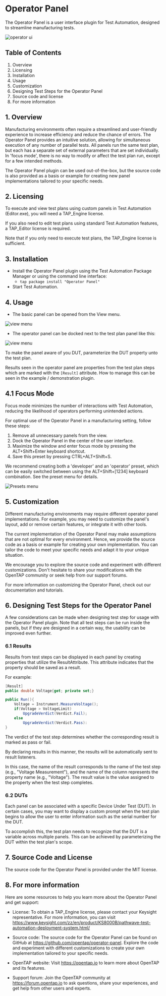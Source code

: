 # Operator Panel

The Operator Panel is a user interface plugin for Test Automation, designed to streamline manufacturing tests.

![operator ui](images/operator-ui.png)

## Table of Contents

1. Overview
2. Licensing
3. Installation
4. Usage
5. Customization
6. Designing Test Steps for the Operator Panel
7. Source code and license
8. For more information


## 1. Overview

Manufacturing environments often require a streamlined and user-friendly experience to increase efficiency and reduce the chance of errors. The Operator Panel provides an intuitive solution, allowing for simultaneous execution of any number of parallel tests. All panels run the same test plan, but each has a separate set of external parameters that are set individually. In 'focus mode', there is no way to modify or affect the test plan run, except for a few intended methods.

The Operator Panel plugin can be used out-of-the-box, but the source code is also provided as a basis or example for creating new panel implementations tailored to your specific needs.


## 2. Licensing

To execute and view test plans using custom panels in Test Automation (Editor.exe), you will need a TAP_Engine license.

If you also need to edit test plans using standard Test Automation features, a TAP_Editor license is required.

Note that if you only need to execute test plans, the TAP_Engine license is sufficient.

## 3. Installation

- Install the Operator Panel plugin using the Test Automation Package Manager or using the command line interface:
  - `tap package install "Operator Panel"`
- Start Test Automation.

## 4. Usage
- The basic panel can be opened from the View menu.

![view menu](images/view-menu.png)

- The operator panel can be docked next to the test plan panel like this:

![view menu](images/operator-test-plan.png)


To make the panel aware of you DUT, parameterize the DUT property unto the test plan.

Results seen in the operator panel are properties from the test plan steps which are marked with the `[Result]` attribute. How to manage this can be seen in the example / demonstration plugin.

## 4.1 Focus Mode

Focus mode minimizes the number of interactions with Test Automation, reducing the likelihood of operators performing unintended actions.

For optimal use of the Operator Panel in a manufacturing setting, follow these steps:

1. Remove all unnecessary panels from the view.
2. Dock the Operator Panel in the center of the user interface.
3. Maximize the window and enter focus mode by pressing the ALT+Shift+Enter keyboard shortcut.
4. Save this preset by pressing CTRL+ALT+Shift+S.

We recommend creating both a 'developer' and an 'operator' preset, which can be easily switched between using the ALT+Shift+[1234] keyboard combination. See the preset menu for details.

![Presets menu](images/presets-view.png)


## 5. Customization
Different manufacturing environments may require different operator panel implementations. For example, you may need to customize the panel's layout, add or remove certain features, or integrate it with other tools.

The current implementation of the Operator Panel may make assumptions that are not optimal for every environment. Hence, we provide the source code as a basis or example for creating your own implementation. You can tailor the code to meet your specific needs and adapt it to your unique situation.

We encourage you to explore the source code and experiment with different customizations. Don't hesitate to share your modifications with the OpenTAP community or seek help from our support forums.

For more information on customizing the Operator Panel, check out our documentation and tutorials.

## 6. Designing Test Steps for the Operator Panel

A few considerations can be made when designing test step for usage with the Operator Panel plugin. 
Note that all test steps can be run inside the panels, but if they are designed in a certain way, the usability can be improved even further.

### 6.1 Results

Results from test steps can be displayed in each panel by creating properties that utilize the ResultAttribute. This attribute indicates that the property should be saved as a result.

For example:
```cs
[Result]
public double Voltage{get; private set;}

public Run(){
    Voltage = Instrument.MeasureVoltage();
    if(Voltage > VoltageLimit)
        UpgradeVerdict(Verdict.Fail);
    else
        UpgradeVerdict(Verdict.Pass):
}
```
The verdict of the test step determines whether the corresponding result is marked as pass or fail.

By declaring results in this manner, the results will be automatically sent to result listeners.

In this case, the name of the result corresponds to the name of the test step (e.g., "Voltage Measurement"), and the name of the column represents the property name (e.g., "Voltage"). The result value is the value assigned to the property when the test step completes.

### 6.2 DUTs

Each panel can be associated with a specific Device Under Test (DUT). In certain cases, you may want to display a custom prompt when the test plan begins to allow the user to enter information such as the serial number for the DUT.

To accomplish this, the test plan needs to recognize that the DUT is a variable across multiple panels. This can be achieved by parameterizing the DUT within the test plan's scope.

## 7. Source Code and License
The source code for the Operator Panel is provided under the MIT license.

## 8. For more information
Here are some resources to help you learn more about the Operator Panel and get support:

- License: To obtain a TAP_Engine license, please contact your Keysight representative. For more information, you can visit https://www.keysight.com/zz/en/product/KS8000B/pathwave-test-automation-deployment-system.html/ 

- Source code: The source code for the Operator Panel can be found on GitHub at https://github.com/opentap/operator-panel. Explore the code and experiment with different customizations to create your own implementation tailored to your specific needs.

- OpenTAP website: Visit https://opentap.io to learn more about OpenTAP and its features.

- Support forum: Join the OpenTAP community at https://forum.opentap.io to ask questions, share your experiences, and get help from other users and experts.
